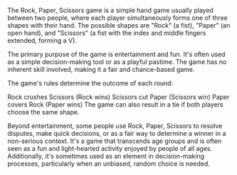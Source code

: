 The Rock, Paper, Scissors game is a simple hand game usually played between two people, where each player simultaneously forms one of three shapes with their hand. The possible shapes are "Rock" (a fist), "Paper" (an open hand), and "Scissors" (a fist with the index and middle fingers extended, forming a V).

The primary purpose of the game is entertainment and fun. It's often used as a simple decision-making tool or as a playful pastime. The game has no inherent skill involved, making it a fair and chance-based game.

The game's rules determine the outcome of each round:

Rock crushes Scissors (Rock wins)
Scissors cut Paper (Scissors win)
Paper covers Rock (Paper wins)
The game can also result in a tie if both players choose the same shape.

Beyond entertainment, some people use Rock, Paper, Scissors to resolve disputes, make quick decisions, or as a fair way to determine a winner in a non-serious context. It's a game that transcends age groups and is often seen as a fun and light-hearted activity enjoyed by people of all ages. Additionally, it's sometimes used as an element in decision-making processes, particularly when an unbiased, random choice is needed.
